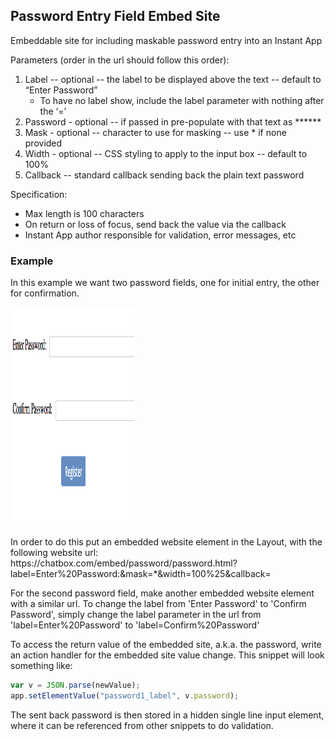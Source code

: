 ## Password Entry Field Embed Site

Embeddable site for including maskable password entry into an Instant App

Parameters (order in the url should follow this order):
1. Label -- optional -- the label to be displayed above the text  -- default to “Enter Password”
    * To have no label show, include the label parameter with nothing after the ‘=’
2. Password - optional -- if passed in pre-populate with that text as ******
3. Mask - optional -- character to use for masking -- use * if none provided
4. Width - optional -- CSS styling to apply to the input box -- default to 100% 
5. Callback -- standard callback sending back the plain text password


Specification:
* Max length is 100 characters
* On return or loss of focus, send back the value via the callback
* Instant App author responsible for validation, error messages, etc


### Example
In this example we want two password fields, one for initial entry, the other for confirmation. 

<img src="PasswordExample.png" alt="Example Password App" width="200" height="350" />

In order to do this put an embedded website element in the Layout, with the following website url:
https://<i></i>chatbox.com/embed/password/password.html?label=Enter%20Password:&mask=*&width=100%25&callback=

For the second password field, make another embedded website element with a similar url. To change the label from 
'Enter Password' to 'Confirm Password', simply change the label parameter in the url from 'label=Enter%20Password' 
to 'label=Confirm%20Password'

To access the return value of the embedded site, a.k.a. the password, write an action handler for the embedded 
site value change. This snippet will look something like:
```javascript
var v = JSON.parse(newValue);
app.setElementValue("password1_label", v.password);
```

The sent back password is then stored in a hidden single line input element, where it can be referenced from other 
snippets to do validation.

